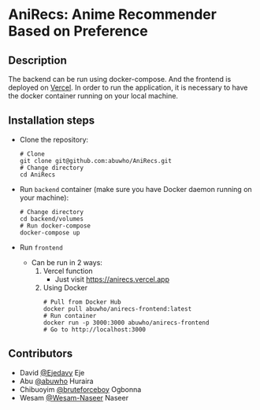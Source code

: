# AniRecs: Anime Recommender Based on Preference

## Description

The backend can be run using docker-compose. And the frontend is deployed on [Vercel](https://anirecs.vercel.app). In order to run the application, it is necessary to have the docker container running on your local machine. 

## Installation steps

- Clone the repository: 
    ```shell
    # Clone
    git clone git@github.com:abuwho/AniRecs.git
    # Change directory
    cd AniRecs
    ```

- Run `backend` container (make sure you have Docker daemon running on your machine):
    ```shell
    # Change directory
    cd backend/volumes
    # Run docker-compose
    docker-compose up
    ```

- Run `frontend`
    - Can be run in 2 ways: 
        1. Vercel function
            - Just visit https://anirecs.vercel.app
        2. Using Docker
            ```
            # Pull from Docker Hub
            docker pull abuwho/anirecs-frontend:latest
            # Run container
            docker run -p 3000:3000 abuwho/anirecs-frontend
            # Go to http://localhost:3000
            ```

## Contributors

- David [@Ejedavy](https://github.com/Ejedavy) Eje 
- Abu [@abuwho](https://github.com/abuwho) Huraira
- Chibuoyim [@bruteforceboy](https://github.com/Ejedavy) Ogbonna
- Wesam [@Wesam-Naseer](https://github.com/Wesam-Naseer) Naseer
